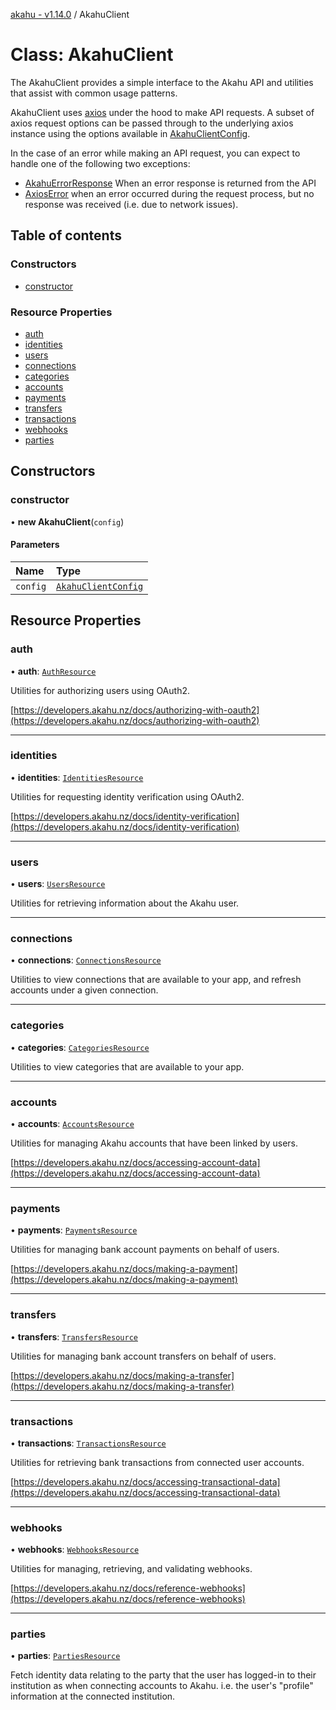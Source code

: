 [akahu - v1.14.0](../README.md) / AkahuClient

# Class: AkahuClient

The AkahuClient provides a simple interface to the Akahu API and utilities
that assist with common usage patterns.

AkahuClient uses [axios](https://axios-http.com/docs/intro) under the hood to make
API requests. A subset of axios request options can be passed through to the underlying axios
instance using the options available in [AkahuClientConfig](../README.md#akahuclientconfig).

In the case of an error while making an API request, you can expect to handle one of the
following two exceptions:

- [AkahuErrorResponse](AkahuErrorResponse.md) When an error response is returned from the API
- [AxiosError](https://github.com/axios/axios/blob/v0.21.1/index.d.ts#L85) when an error
   occurred during the request process, but no response was received (i.e. due to network issues).

## Table of contents

### Constructors

- [constructor](AkahuClient.md#constructor)

### Resource Properties

- [auth](AkahuClient.md#auth)
- [identities](AkahuClient.md#identities)
- [users](AkahuClient.md#users)
- [connections](AkahuClient.md#connections)
- [categories](AkahuClient.md#categories)
- [accounts](AkahuClient.md#accounts)
- [payments](AkahuClient.md#payments)
- [transfers](AkahuClient.md#transfers)
- [transactions](AkahuClient.md#transactions)
- [webhooks](AkahuClient.md#webhooks)
- [parties](AkahuClient.md#parties)

## Constructors

### constructor

• **new AkahuClient**(`config`)

#### Parameters

| Name | Type |
| :------ | :------ |
| `config` | [`AkahuClientConfig`](../README.md#akahuclientconfig) |

## Resource Properties

### auth

• **auth**: [`AuthResource`](AuthResource.md)

Utilities for authorizing users using OAuth2.

[https://developers.akahu.nz/docs/authorizing-with-oauth2](https://developers.akahu.nz/docs/authorizing-with-oauth2)

___

### identities

• **identities**: [`IdentitiesResource`](IdentitiesResource.md)

Utilities for requesting identity verification using OAuth2.

[https://developers.akahu.nz/docs/identity-verification](https://developers.akahu.nz/docs/identity-verification)

___

### users

• **users**: [`UsersResource`](UsersResource.md)

Utilities for retrieving information about the Akahu user.

___

### connections

• **connections**: [`ConnectionsResource`](ConnectionsResource.md)

Utilities to view connections that are available to your app, and refresh
accounts under a given connection.

___

### categories

• **categories**: [`CategoriesResource`](CategoriesResource.md)

Utilities to view categories that are available to your app.

___

### accounts

• **accounts**: [`AccountsResource`](AccountsResource.md)

Utilities for managing Akahu accounts that have been linked by users.

[https://developers.akahu.nz/docs/accessing-account-data](https://developers.akahu.nz/docs/accessing-account-data)

___

### payments

• **payments**: [`PaymentsResource`](PaymentsResource.md)

Utilities for managing bank account payments on behalf of users.

[https://developers.akahu.nz/docs/making-a-payment](https://developers.akahu.nz/docs/making-a-payment)

___

### transfers

• **transfers**: [`TransfersResource`](TransfersResource.md)

Utilities for managing bank account transfers on behalf of users.

[https://developers.akahu.nz/docs/making-a-transfer](https://developers.akahu.nz/docs/making-a-transfer)

___

### transactions

• **transactions**: [`TransactionsResource`](TransactionsResource.md)

Utilities for retrieving bank transactions from connected user accounts.

[https://developers.akahu.nz/docs/accessing-transactional-data](https://developers.akahu.nz/docs/accessing-transactional-data)

___

### webhooks

• **webhooks**: [`WebhooksResource`](WebhooksResource.md)

Utilities for managing, retrieving, and validating webhooks.

[https://developers.akahu.nz/docs/reference-webhooks](https://developers.akahu.nz/docs/reference-webhooks)

___

### parties

• **parties**: [`PartiesResource`](PartiesResource.md)

Fetch identity data relating to the party that the user has logged-in to
their institution as when connecting accounts to Akahu. i.e. the user's
"profile" information at the connected institution.
